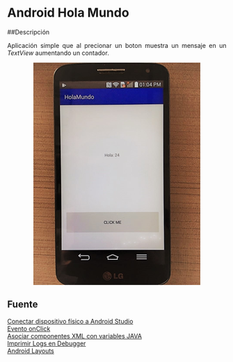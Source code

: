 Android Hola Mundo
===================

##Descripción
<p align="justify">
	Aplicación simple que al precionar un boton muestra un mensaje en un <i>TextView</i> aumentando un contador.
</p>

<p align="center">
	<img src="https://github.com/ginppian/Android-HolaMundo/blob/master/imgs/img1.jpeg" width="384" height="512">
</p>


## Fuente

<a href="https://www.youtube.com/watch?v=NIp7yGxf30I">Conectar dispositivo físico a Android Studio</a>
<br>
<a href="http://androidcero.eledevapps.com/2015/01/onclick-en-programacion-android_28.html">Evento onClick</a>
<br>
<a href="http://androidcero.eledevapps.com/2015/01/asociar-componentes-xml-con-variables.html">Asociar componentes XML con variables JAVA</a>
<br>
<a href="https://stackoverflow.com/questions/16780294/how-to-print-to-the-console-in-android-studio">Imprimir Logs en Debugger</a>
<br>
<a href="https://www.youtube.com/watch?v=Qhie_NDM_DQ">Android Layouts</a>
